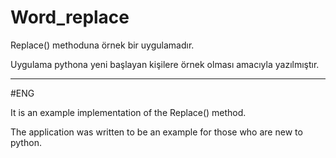 # Word_replace

 Replace() methoduna örnek bir uygulamadır.
 
 Uygulama pythona yeni başlayan kişilere örnek olması amacıyla yazılmıştır.
 
 ***
 
 #ENG
 
 It is an example implementation of the Replace() method. 
 
 The application was written to be an example for those who are new to python.
 
 
